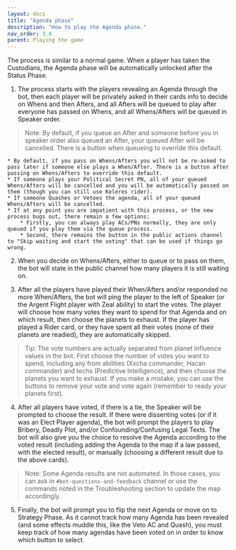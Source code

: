 ```yaml
---
layout: docs
title: "Agenda phase"
description: "How to play the Agenda phase."
nav_order: 3.4
parent: Playing the game
---
```


The process is similar to a normal game. When a player has taken the Custodians, the Agenda phase will be automatically unlocked after the Status Phase.

1. The process starts with the players revealing an Agenda through the bot, then each player will be privately asked in their cards info to decide on Whens and then Afters, and all Afters will be queued to play after everyone has passed on Whens, and all Whens/Afters will be queued in Speaker order. 
>Note: By default, if you queue an After and someone before you in speaker order also queued an After, your queued After will be cancelled. There is a button when queueing to override this default. 

    * By default, if you pass on Whens/Afters you will not be re-asked to pass later if someone else plays a When/After. There is a button after passing on Whens/Afters to override this default. 
    * If someone plays your Political Secret PN, all of your queued Whens/Afters will be cancelled and you will be automatically passed on them (though you can still use Keleres rider). 
    * If someone Quashes or Vetoes the agenda, all of your queued Whens/Afters will be cancelled.
    * If at any point you are impatient with this process, or the new process bugs out, there remain a few options:
        * Firstly, you can always play ACs/PNs normally, they are only queued if you play them via the queue process. 
        * Second, there remains the button in the public actions channel to "Skip waiting and start the voting" that can be used if things go wrong. 

2. When you decide on Whens/Afters, either to queue or to pass on them, the bot will state in the public channel how many players it is still waiting on. 

3. After all the players have played their When/Afters and/or responded no more When/Afters, the bot will ping the player to the left of Speaker (or the Argent Flight player with Zeal ability) to start the votes. The player will choose how many votes they want to spend for that Agenda and on which result, then choose the planets to exhaust. If the player has played a Rider card, or they have spent all their votes (none of their planets are readied), they are automatically skipped.

>Tip: The vote numbers are actually separated from planet influence values in the bot. First choose the number of votes you want to spend, including any from abilities (Xxcha commander, Hacan commander) and techs (Predictive Intelligence), and then choose the planets you want to exhaust. If you make a mistake, you can use the buttons to remove your vote and vote again (remember to ready your planets first).

4. After all players have voted, if there is a tie, the Speaker will be prompted to choose the result. If there were dissenting votes (or if it was an Elect Player agenda), the bot will prompt the players to play Bribery, Deadly Plot, and/or Confounding/Confusing Legal Texts. The bot will also give you the choice to resolve the Agenda according to the voted result (including adding the Agenda to the map if a law passed, with the elected result), or manually (choosing a different result due to the above cards). 

>Note: Some Agenda results are not automated. In those cases, you can ask in `#bot-questions-and-feedback` channel or use the commands noted in the Troubleshooting section to update the map accordingly.

5. Finally, the bot will prompt you to flip the next Agenda or move on to Strategy Phase. As it cannot track how many Agenda has been revealed (and some effects muddle this, like the Veto AC and Quash), you must keep track of how many agendas have been voted on in order to know which button to select.
